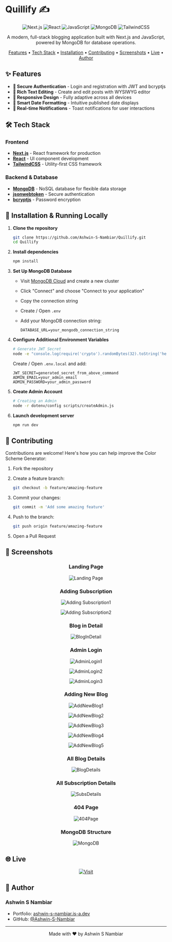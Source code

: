 # Quillify ✍️

<div align="center">

![Next.js](https://img.shields.io/badge/Next.js-000000?style=for-the-badge&logo=next.js&logoColor=white)
![React](https://img.shields.io/badge/React-20232A?style=for-the-badge&logo=react&logoColor=61DAFB)
![JavaScript](https://img.shields.io/badge/JavaScript-F7DF1E?style=for-the-badge&logo=javascript&logoColor=black)
![MongoDB](https://img.shields.io/badge/MongoDB-47A248?style=for-the-badge&logo=mongodb&logoColor=white)
![TailwindCSS](https://img.shields.io/badge/Tailwind_CSS-38B2AC?style=for-the-badge&logo=tailwind-css&logoColor=white)

A modern, full-stack blogging application built with Next.js and JavaScript, powered by MongoDB for database operations.

[Features](#-features) • [Tech Stack](#️-tech-stack) • [Installation](#-installation--running-locally) • [Contributing](#-contributing) •  [Screenshots](#-screenshots) • [Live](#-live) • [Author](#-author)

</div>

## ✨ Features

- **🔐 Secure Authentication** - Login and registration with JWT and bcryptjs
- **📝 Rich Text Editing** - Create and edit posts with WYSIWYG editor
- **📱 Responsive Design** - Fully adaptive across all devices
- **📅 Smart Date Formatting** - Intuitive published date displays
- **🔔 Real-time Notifications** - Toast notifications for user interactions

## 🛠️ Tech Stack

### Frontend
- **[Next.js](https://nextjs.org/)** - React framework for production
- **[React](https://reactjs.org/)** - UI component development
- **[TailwindCSS](https://tailwindcss.com/)** - Utility-first CSS framework

### Backend & Database
- **[MongoDB](https://www.mongodb.com/)** - NoSQL database for flexible data storage
- **[jsonwebtoken](https://github.com/auth0/node-jsonwebtoken)** - Secure authentication
- **[bcryptjs](https://github.com/dcodeIO/bcrypt.js)** - Password encryption

## 🚀 Installation & Running Locally

1. **Clone the repository**

   ```bash
   git clone https://github.com/Ashwin-S-Nambiar/Quillify.git
   cd Quillify
   ```

2. **Install dependencies**

   ```bash
   npm install
   ```

3. **Set Up MongoDB Database**
   - Visit [MongoDB Cloud](https://cloud.mongodb.com/) and create a new cluster
   - Click "Connect" and choose "Connect to your application"
   - Copy the connection string
   - Create / Open `.env` 
   - Add your MongoDB connection string:

     ```
     DATABASE_URL=your_mongodb_connection_string
     ```

4. **Configure Additional Environment Variables**

   ```bash
   # Generate JWT Secret
   node -e "console.log(require('crypto').randomBytes(32).toString('hex'))"
   ```
   
   Create / Open `.env.local` and add:

   ```
   JWT_SECRET=generated_secret_from_above_command
   ADMIN_EMAIL=your_admin_email
   ADMIN_PASSWORD=your_admin_password
   ```

5. **Create Admin Account**

   ```bash
   # Creating an Admin
   node -r dotenv/config scripts/createAdmin.js
   ```

6. **Launch development server**

   ```bash
   npm run dev
   ```

## 🤝 Contributing

Contributions are welcome! Here's how you can help improve the Color Scheme Generator:

1. Fork the repository
2. Create a feature branch:

   ```bash
   git checkout -b feature/amazing-feature
   ```

3. Commit your changes:

   ```bash
   git commit -m 'Add some amazing feature'
   ```

4. Push to the branch:

   ```bash
   git push origin feature/amazing-feature
   ```

5. Open a Pull Request

## 📸 Screenshots

<div align="center"> 
   
   ### Landing Page
   ![Landing Page](./public/screenshots/LandingPage.png)

   ### Adding Subscription
   ![Adding Subscription1](./public/screenshots/AddingSubscription-1.png)

   ![Adding Subscription2](./public/screenshots/AddingSubscription-2.png)

   ### Blog in Detail
   ![BlogInDetail](./public/screenshots/BlogDetailPage.png)

   ### Admin Login
   ![AdminLogin1](./public/screenshots/AdminLoginPage-1.png)

   ![AdminLogin2](./public/screenshots/AdminLoginPage-2.png)

   ![AdminLogin3](./public/screenshots/AdminLoginPage-3.png)

   ### Adding New Blog
   ![AddNewBlog1](./public/screenshots/AdminAddProductPage-1.png)
   
   ![AddNewBlog2](./public/screenshots/AdminAddProductPage-2.png)

   ![AddNewBlog3](./public/screenshots/AdminAddProductPage-3.png)

   ![AddNewBlog4](./public/screenshots/AdminAddProductPage-4.png)

   ![AddNewBlog5](./public/screenshots/AdminAddProductPage-5.png)

   ### All Blog Details
   ![BlogDetails](./public/screenshots/AdminAllBlogs.png)

   ### All Subscription Details
   ![SubsDetails](./public/screenshots/AdminAllSubs.png)

   ### 404 Page
   ![404Page](./public/screenshots/404Page.png)

   ### MongoDB Structure
   ![MongoDB](./public/screenshots/MongoDB.png)

</div>

## 🌐 Live

<div align="center">
   
   [![Visit](https://img.shields.io/badge/Visit_Site-000?style=for-the-badge&logo=vercel&logoColor=white)](https://quillify-chi.vercel.app/)

</div>

## 👤 Author

### Ashwin S Nambiar
- Portfolio: [ashwin-s-nambiar.is-a.dev](https://ashwin-s-nambiar.is-a.dev/)
- GitHub: [@Ashwin-S-Nambiar](https://github.com/Ashwin-S-Nambiar)

---

<div align="center">
Made with ❤️ by Ashwin S Nambiar
</div>
